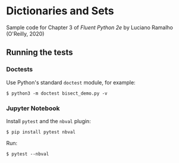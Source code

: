 # Dictionaries and Sets

Sample code for Chapter 3 of _Fluent Python 2e_ by Luciano Ramalho (O'Reilly, 2020)

## Running the tests

### Doctests

Use Python's standard ``doctest`` module, for example:

    $ python3 -m doctest bisect_demo.py -v

### Jupyter Notebook

Install ``pytest`` and the ``nbval`` plugin:

    $ pip install pytest nbval

Run:

    $ pytest --nbval

